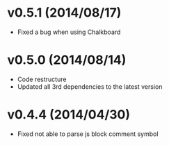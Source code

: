 # v0.5.1 (2014/08/17)
- Fixed a bug when using Chalkboard

# v0.5.0 (2014/08/14)
- Code restructure
- Updated all 3rd dependencies to the latest version

# v0.4.4 (2014/04/30)
- Fixed not able to parse js block comment symbol
